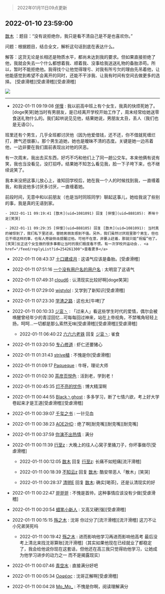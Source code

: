 > 2022年01月11日09点更新
<link rel="stylesheet" href="https://cdn.jsdelivr.net/gh/taotie6/sampleJSON@main/css/photo_show.css">
<meta name="referrer" content="no-referrer" />


 ## 2022-01-10 23:59:00 

 [㪚木](https://www.coolapk.com/feed/32736118?shareKey=MjQyMjIyN2JmNDNmNjFkYzY5Yjc~) ：题目：“没有说拒绝你，我只是看不清自己是不是也喜欢你。”

问题：根据题目，结合全文，解析这句话到底在表达什么。

解答：这货无论是长相还是物质水平，都尚未达到我的要求。但如果直接拒绝了他，我就会失去一个什么都想着我、顺着我、没事给我送送礼物的备胎添苟。所以，暂时不能拒绝他<!--break-->。我得找个让他觉得理亏、对我有所亏欠的理由先吊着他，让他能感觉到希望不会离开的同时，还能不干涉我、让我有时间有空间去做更多的选择。
[受虐滑稽][受虐滑稽][受虐滑稽] 

<div class="album">
<img class="img-item" src="https://image.coolapk.com/feed/2019/0428/07/1081091_1556409178_1199@400x220.gif" />
</div>

 ------- 

- 2022-01-11 09:19:08 [佯慢](uid=888105) : 我以前高中班上有个女生，我真的快烦死她了。[doge笑哭]她当时有男朋友，是已经离开学校开始工作了，周末经常给她送零食送礼物什么的。我们起哄说见见他，结果她说，男朋友太丑，丢人（我们也是无语😑）。

班里还有个男生，几乎全班都讨厌他（因为他爱借钱，还不还，你不借就死缠烂打<!--break-->，脾气还很暴）。那个男生追她，她也是暧昧不清的态度。关键是她一边吊着他，一边非要在我们面前表现出对他的厌恶。

有一次周末，我出去买东西，好巧不巧和他们上了同一趟公交车。本来他俩有说有笑，我也当没看见，没打招呼。结果她不知怎么看见我，脸一下子垮下来，也不继续说笑了。

我本来没把这事儿放心上，谁知回学校后，她在我一个人的时候找到我，一直缠着我，和我说他多讨厌多讨厌，一直缠着她。

前段时间，无意中和以前朋友（也是当时同班同学）聊起这事儿，她给我说了些别的事，我是真的无语到家。 

    - 2022-01-11 09:19:41 [㪚木](uid=1081091) 回复 [佯慢](uid=888105): 茶味十足[笑哭] 

    - 2022-01-11 09:29:35 [佯慢](uid=888105) 回复 [㪚木](uid=1081091): 当时真的被惊到了，我们私下里还说，替她男朋友感到不值。另外，我们虽然讨厌班里那个男生，但也见不得这样的事，也有人旁敲侧击提醒过他。可他不在意，非要上赶着，那就只能“祝福”他了。[笑哭]反正这个女生做的很多事都让当时的我们极度看不惯。有一次学校开运动会.. <a href="/feed/replyList?id=254261300">查看更多</a> 

- 2022-01-11 08:43:37 [十口建成月](uid=2373056) : 这语气应该是备胎。[受虐滑稽] 

- 2022-01-11 07:51:16 [一个没有用户名的用户名](uid=1314924) : 太明显了这语气 

- 2022-01-11 07:49:31 [cloud6](uid=852635) : 认清现实比较好啊[doge笑哭] 

- 2022-01-11 07:29:00 [wjstylol](uid=15345635) : 又学到了新知识[受虐滑稽] 

- 2022-01-11 07:23:30 [学渣之路](uid=935369) : 这也太[牛啤]了 

- 2022-01-11 00:10:33 [ジ衮丶](uid=494451) : 「过来人」看这些学生时代的爱情，偶尔会被唤醒曾经年少的青涩回忆…可每每回过神来，站在上帝视角，不禁嘴角轻轻上扬，呵呵…一切都是那么索然无味[受虐滑稽][受虐滑稽][受虐滑稽] 

    - 2022-01-11 06:40:22 [六六六老铁](uid=1165265) 回复 [ジ衮丶](uid=494451): 雀食 

- 2022-01-11 03:20:50 [专心修道](uid=3218687) : 虾仁还要猪心 

- 2022-01-11 01:31:43 [strive植](uid=1468928) : 不愧是你[受虐滑稽] 

- 2022-01-11 01:09:17 [Paqueque](uid=685582) : 牛呀，理论大师 

- 2022-01-11 01:02:30 [茶彦页悦色](uid=653560) : 活到老，学到老！ 

- 2022-01-11 00:45:35 [灯不亮的忧伤](uid=2715037) : 博大精深啊 

- 2022-01-11 00:44:55 [Black丶ghost](uid=792784) : 多多学习，断了七情六欲，考上好大学卷起来才是王道[受虐滑稽][受虐滑稽] 

- 2022-01-11 00:39:07 [千玺之书](uid=17757733) : 一针见血 

- 2022-01-11 00:38:23 [AOE2HD](uid=1269105) : 绝了啊[耐克嘴][耐克嘴][耐克嘴] 

- 2022-01-11 00:37:59 [你演不出热情](uid=6437901) : 满分 

- 2022-01-11 00:11:39 [行至z](uid=582810) : 大晚上的往人心窝子里捅刀子，你坏事做尽[受虐滑稽] 

    - 2022-01-11 00:12:05 [㪚木](uid=1081091) 回复 [行至z](uid=582810): 长痛不如短痛[流汗滑稽] 

    - 2022-01-11 00:18:39 [不知云z](uid=5657858) 回复 [㪚木](uid=1081091): 酷安带恶人「散木」[笑哭] 

    - 2022-01-11 00:28:37 [清明E](uid=1792072) 回复 [㪚木](uid=1081091): 确实[喝茶]，还是认清现实的好 

- 2022-01-11 00:22:47 [戼戼戼](uid=4044548) : 不愧是首帅，这种事情应该没有少做[受虐滑稽] 

- 2022-01-11 00:20:54 [蜡笔小新人](uid=4236945) : 又高又硬[强][受虐滑稽] 

- 2022-01-11 00:15:15 [殇之木](uid=1085570) : 沈哥  你过分了[流汗滑稽][流汗滑稽]  这刀不让小兄弟哭死吗 

    - 2022-01-11 00:19:42 [殇之木](uid=1085570) : 进而影响他学习再进而影响他高考 最后没考上清北来找沈哥算账[流汗滑稽]（其实如果他现在已经就业了都稳定了，我会给他说你现在这套话，但他还在高三我只觉得劝他学习，让她成为他学习进步的动力之一 而不是揭露现实） 

- 2022-01-11 00:07:46 [青空水](uid=2178733) : 直接满分好吧 

- 2022-01-11 00:05:34 [Ορφέας](uid=681391) : 沈哥正解啊[受虐滑稽] 

- 2022-01-11 00:04:28 [Mo_Mo_](uid=432865) : 不愧是你啊，阅读理解满分 

